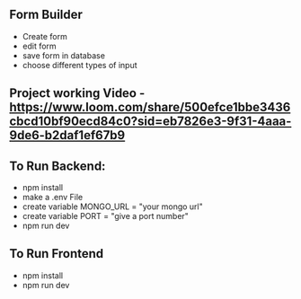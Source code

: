 ## Form Builder
- Create form
- edit form
- save form in database
- choose different types of input

## Project working Video - https://www.loom.com/share/500efce1bbe3436cbcd10bf90ecd84c0?sid=eb7826e3-9f31-4aaa-9de6-b2daf1ef67b9

## To Run Backend: 
- npm install
- make a .env File
- create variable MONGO_URL = "your mongo url"
- create variable PORT = "give a port number"
- npm run dev

## To Run Frontend
- npm install
- npm run dev
